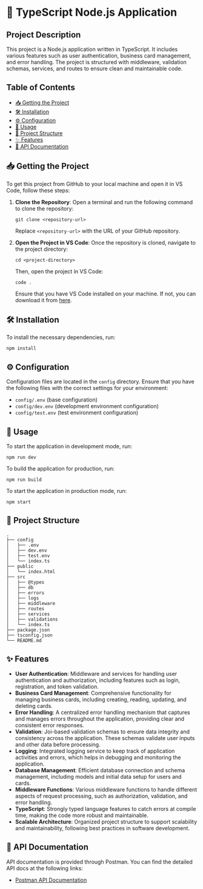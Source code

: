 
# 🚀 TypeScript Node.js Application

## Project Description

This project is a Node.js application written in TypeScript. It includes various features such as user authentication, business card management, and error handling. The project is structured with middleware, validation schemas, services, and routes to ensure clean and maintainable code.

## Table of Contents

- [📥 Getting the Project](#-getting-the-project)
- [🛠 Installation](#-installation)
- [⚙️ Configuration](#️-configuration)
- [🚀 Usage](#-usage)
- [📂 Project Structure](#-project-structure)
- [✨ Features](#-features)
- [📄 API Documentation](#-api-documentation)

## 📥 Getting the Project

To get this project from GitHub to your local machine and open it in VS Code, follow these steps:

1. **Clone the Repository**: Open a terminal and run the following command to clone the repository:

    ```terminal
    git clone <repository-url>
    ```

    Replace `<repository-url>` with the URL of your GitHub repository.

2. **Open the Project in VS Code**: Once the repository is cloned, navigate to the project directory:

    ```terminal
    cd <project-directory>
    ```

    Then, open the project in VS Code:

    ```terminal
    code .
    ```

    Ensure that you have VS Code installed on your machine. If not, you can download it from [here](https://code.visualstudio.com/).

## 🛠 Installation

To install the necessary dependencies, run:

```terminal
npm install
```

## ⚙️ Configuration

Configuration files are located in the `config` directory. Ensure that you have the following files with the correct settings for your environment:

- `config/.env` (base configuration)
- `config/dev.env` (development environment configuration)
- `config/test.env` (test environment configuration)

## 🚀 Usage

To start the application in development mode, run:

```terminal
npm run dev
```

To build the application for production, run:

```terminal
npm run build
```

To start the application in production mode, run:

```terminal
npm start
```

## 📂 Project Structure

```
.
├── config
│   ├── .env
│   ├── dev.env
│   ├── test.env
│   └── index.ts
├── public
│   └── index.html
├── src
│   ├── @types
│   ├── db
│   ├── errors
│   ├── logs
│   ├── middleware
│   ├── routes
│   ├── services
│   ├── validations
│   └── index.ts
├── package.json
├── tsconfig.json
└── README.md
```

## ✨ Features

- **User Authentication**: Middleware and services for handling user authentication and authorization, including features such as login, registration, and token validation.
- **Business Card Management**: Comprehensive functionality for managing business cards, including creating, reading, updating, and deleting cards.
- **Error Handling**: A centralized error handling mechanism that captures and manages errors throughout the application, providing clear and consistent error responses.
- **Validation**: Joi-based validation schemas to ensure data integrity and consistency across the application. These schemas validate user inputs and other data before processing.
- **Logging**: Integrated logging service to keep track of application activities and errors, which helps in debugging and monitoring the application.
- **Database Management**: Efficient database connection and schema management, including models and initial data setup for users and cards.
- **Middleware Functions**: Various middleware functions to handle different aspects of request processing, such as authorization, validation, and error handling.
- **TypeScript**: Strongly typed language features to catch errors at compile time, making the code more robust and maintainable.
- **Scalable Architecture**: Organized project structure to support scalability and maintainability, following best practices in software development.

## 📄 API Documentation

API documentation is provided through Postman. You can find the detailed API docs at the following links:

- [Postman API Documentation](#) <!-- Replace with actual Postman link -->
